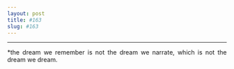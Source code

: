```yaml
---
layout: post
title: #163
slug: #163
---
```

---
<p class="description" style="text-align: justify;">
*the dream we remember is not the dream we narrate, which is not the dream we dream.

